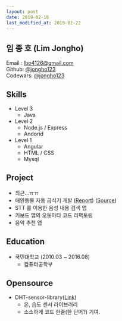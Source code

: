 ```yaml
---
layout: post
date: 2019-02-16
last_modified_at: 2019-02-22
---
```


## 임 종 호 (Lim Jongho)

Email : lbo4126@gmail.com  
Github: [@jongho123](http://github.com/jongho123)  
Codewars: [@jongho123](https://www.codewars.com/users/jongho123)  

## Skills
- Level 3
  - Java
- Level 2
  - Node.js / Express
  - Andorid
- Level 1
  - Angular
  - HTML / CSS
  - Mysql

## Project
- 최근...ㅠㅠ
- 애완동물 자동 급식기 개발 ([Report]()) ([Source]())
- STT 를 이용한 음성 내용 검색 앱
- 키보드 앱의 오토마타 코드 리팩토링
- 음악 추천 앱

## Education
- 국민대학교 (2010.03 ~ 2016.08)
    - 컴퓨터공학부

## Opensource
- DHT-sensor-library([Link](https://github.com/adafruit/DHT-sensor-library))
    - 온, 습도 센서 라이브러리
    - 소소하게 코드 한줄(한 단어?) 기여.
